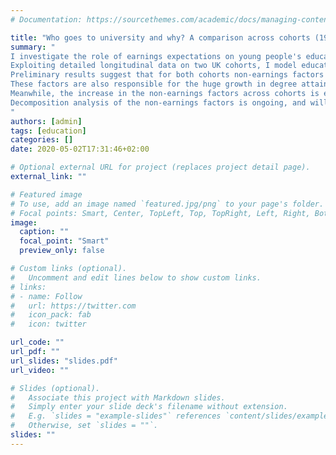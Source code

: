 ```yaml
---
# Documentation: https://sourcethemes.com/academic/docs/managing-content/

title: "Who goes to university and why? A comparison across cohorts (1985 -- 2015)"
summary: "
I investigate the role of earnings expectations on young people's educational decisions and career choices. 
Exploiting detailed longitudinal data on two UK cohorts, I model educational and career decisions and use a combination of choice data, wages and survey questions to better understand the factors that impact their decisions. I compare these factors across time (cohort vs cohort) and across socio-economic status (within cohorts).
Preliminary results suggest that for both cohorts non-earnings factors are more important than earnings expectations in determining whether a student decides to continue on to higher education, and are also the main driver of the SES-gap in educational attainment.
These factors are also responsible for the huge growth in degree attainment between the 1970 and 1990 cohorts, with the distribution in earnings expectations remaining largely constant across cohorts. 
Meanwhile, the increase in the non-earnings factors across cohorts is equivalent to a 50% increase in earnings expectations. 
Decomposition analysis of the non-earnings factors is ongoing, and will hopefully shed light on the main components of these 'psychic costs'.
"
authors: [admin]
tags: [education]
categories: []
date: 2020-05-02T17:31:46+02:00

# Optional external URL for project (replaces project detail page).
external_link: ""

# Featured image
# To use, add an image named `featured.jpg/png` to your page's folder.
# Focal points: Smart, Center, TopLeft, Top, TopRight, Left, Right, BottomLeft, Bottom, BottomRight.
image:
  caption: ""
  focal_point: "Smart"
  preview_only: false

# Custom links (optional).
#   Uncomment and edit lines below to show custom links.
# links:
# - name: Follow
#   url: https://twitter.com
#   icon_pack: fab
#   icon: twitter

url_code: ""
url_pdf: ""
url_slides: "slides.pdf"
url_video: ""

# Slides (optional).
#   Associate this project with Markdown slides.
#   Simply enter your slide deck's filename without extension.
#   E.g. `slides = "example-slides"` references `content/slides/example-slides.md`.
#   Otherwise, set `slides = ""`.
slides: ""
---
```

